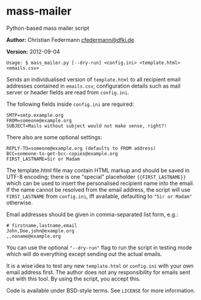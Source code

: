 mass-mailer
===========

Python-based mass mailer script

__Author:__ Christian Federmann <cfedermann@dfki.de>

__Version:__ 2012-09-04

    Usage: $ mass_mailer.py [--dry-run] <config.ini> <template.html> <emails.csv>

Sends an individualised version of `template.html` to all recipient email
addresses contained in `emails.csv`;  configuration details such as mail server
or header fields are read from `config.ini`.

The following fields inside `config.ini` are required:

    SMTP=smtp.example.org
    FROM=someone@example.org
    SUBJECT=Mails without subject would not make sense, right?!

There also are some optional settings:

    REPLY-TO=someone@example.org (defaults to FROM address)
    BCC=someone-to-get-bcc-copies@example.org
    FIRST_LASTNAME=Sir or Madam

The template.html file may contain HTML markup and should be saved in UTF-8
encoding;  there is one "special" placeholder `{{FIRST_LASTNAME}}` which can be
used to insert the personalised recipient name into the email.  If the name
cannot be resolved from the email address, the script will use `FIRST_LASTNAME`
from `config.ini`, iff available, defaulting to `"Sir or Madam"` otherwise.

Email addresses should be given in comma-separated list form, e.g.:

    # firstname,lastname,email
    John,Doe,john@example.org
    ,,noname@example.org

You can use the optional `"--dry-run"` flag to run the script in testing mode
which will do everything except sending out the actual emails.

It is a wise idea to test any new `template.html` or `config.ini` with your own
email address first.  The author does not any responsibility for emails sent
out with this tool.  By using the script, you accept this.

Code is available under BSD-style terms.  See `LICENSE` for more information.
